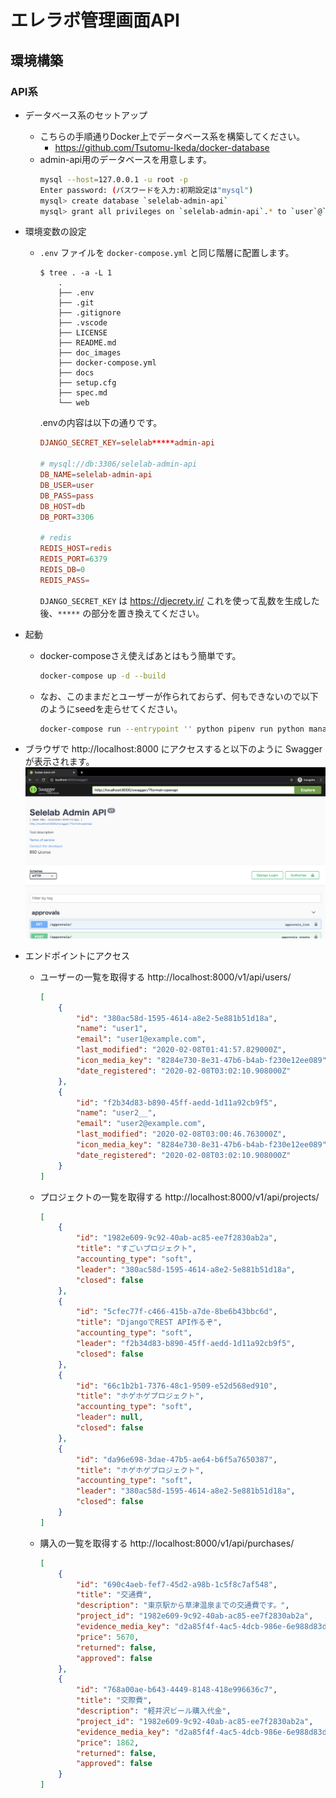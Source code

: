 # エレラボ管理画面API

## 環境構築
### API系
- データベース系のセットアップ
  - こちらの手順通りDocker上でデータベース系を構築してください。
    - https://github.com/Tsutomu-Ikeda/docker-database
  - admin-api用のデータベースを用意します。
    ```bash
    mysql --host=127.0.0.1 -u root -p
    Enter password: (パスワードを入力:初期設定は"mysql")
    mysql> create database `selelab-admin-api`
    mysql> grant all privileges on `selelab-admin-api`.* to `user`@`%`;
    ```

- 環境変数の設定
  - `.env` ファイルを `docker-compose.yml` と同じ階層に配置します。
    ```
    $ tree . -a -L 1
        .
        ├── .env
        ├── .git
        ├── .gitignore
        ├── .vscode
        ├── LICENSE
        ├── README.md
        ├── doc_images
        ├── docker-compose.yml
        ├── docs
        ├── setup.cfg
        ├── spec.md
        └── web
    ```
    .envの内容は以下の通りです。
    ```conf
    DJANGO_SECRET_KEY=selelab*****admin-api

    # mysql://db:3306/selelab-admin-api
    DB_NAME=selelab-admin-api
    DB_USER=user
    DB_PASS=pass
    DB_HOST=db
    DB_PORT=3306

    # redis
    REDIS_HOST=redis
    REDIS_PORT=6379
    REDIS_DB=0
    REDIS_PASS=
    ```
    `DJANGO_SECRET_KEY` は https://djecrety.ir/ これを使って乱数を生成した後、`*****` の部分を置き換えてください。

- 起動
  - docker-composeさえ使えばあとはもう簡単です。
    ```bash
    docker-compose up -d --build
    ```
  - なお、このままだとユーザーが作られておらず、何もできないので以下のようにseedを走らせてください。
    ```bash
    docker-compose run --entrypoint '' python pipenv run python manage.py loaddata seed_auth.json seed_accounting.json
    ```

- ブラウザで http://localhost:8000 にアクセスすると以下のように Swagger が表示されます。
    ![Swaggerの画像](./doc_images/swagger.png)

- エンドポイントにアクセス
    - ユーザーの一覧を取得する
    http://localhost:8000/v1/api/users/
        ```json
        [
            {
                "id": "380ac58d-1595-4614-a8e2-5e881b51d18a",
                "name": "user1",
                "email": "user1@example.com",
                "last_modified": "2020-02-08T01:41:57.829000Z",
                "icon_media_key": "8284e730-8e31-47b6-b4ab-f230e12ee089",
                "date_registered": "2020-02-08T03:02:10.908000Z"
            },
            {
                "id": "f2b34d83-b890-45ff-aedd-1d11a92cb9f5",
                "name": "user2__",
                "email": "user2@example.com",
                "last_modified": "2020-02-08T03:00:46.763000Z",
                "icon_media_key": "8284e730-8e31-47b6-b4ab-f230e12ee089",
                "date_registered": "2020-02-08T03:02:10.908000Z"
            }
        ]
        ```
    - プロジェクトの一覧を取得する
    http://localhost:8000/v1/api/projects/
        ```json
        [
            {
                "id": "1982e609-9c92-40ab-ac85-ee7f2830ab2a",
                "title": "すごいプロジェクト",
                "accounting_type": "soft",
                "leader": "380ac58d-1595-4614-a8e2-5e881b51d18a",
                "closed": false
            },
            {
                "id": "5cfec77f-c466-415b-a7de-8be6b43bbc6d",
                "title": "DjangoでREST API作るぞ",
                "accounting_type": "soft",
                "leader": "f2b34d83-b890-45ff-aedd-1d11a92cb9f5",
                "closed": false
            },
            {
                "id": "66c1b2b1-7376-48c1-9509-e52d568ed910",
                "title": "ホゲホゲプロジェクト",
                "accounting_type": "soft",
                "leader": null,
                "closed": false
            },
            {
                "id": "da96e698-3dae-47b5-ae64-b6f5a7650387",
                "title": "ホゲホゲプロジェクト",
                "accounting_type": "soft",
                "leader": "380ac58d-1595-4614-a8e2-5e881b51d18a",
                "closed": false
            }
        ]
        ```
    - 購入の一覧を取得する
    http://localhost:8000/v1/api/purchases/
        ```json
        [
            {
                "id": "690c4aeb-fef7-45d2-a98b-1c5f8c7af548",
                "title": "交通費",
                "description": "東京駅から草津温泉までの交通費です。",
                "project_id": "1982e609-9c92-40ab-ac85-ee7f2830ab2a",
                "evidence_media_key": "d2a85f4f-4ac5-4dcb-986e-6e988d83d3b4",
                "price": 5670,
                "returned": false,
                "approved": false
            },
            {
                "id": "768a00ae-b643-4449-8148-418e996636c7",
                "title": "交際費",
                "description": "軽井沢ビール購入代金",
                "project_id": "1982e609-9c92-40ab-ac85-ee7f2830ab2a",
                "evidence_media_key": "d2a85f4f-4ac5-4dcb-986e-6e988d83d3b4",
                "price": 1862,
                "returned": false,
                "approved": false
            }
        ]
        ```

<!--
### ドキュメント系

- 初期設定

    ```
    # nodejsをインストールする
    brew install node

    # aglioをインストールする
    npm install -g aglio
    ```

- http://localhost:3000/ でAPIドキュメントをみるためのサーバーを起動する
    ```
    aglio -i spec.md -s
    ```

- spec.htmlを出力する

    GitHub上にアップロードした後、https://htmlpreview.github.io/?https://github.com/selelab/admin-api/blob/master/docs/spec.html で見ることができる。
    ```
    aglio -i spec.md -o docs/spec.html
    ```
-->
